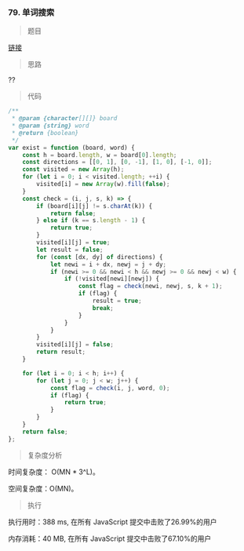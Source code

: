 ### 79. 单词搜索

> 题目

[链接](https://leetcode-cn.com/problems/word-search/)

> 思路

??

> 代码

```js
/**
 * @param {character[][]} board
 * @param {string} word
 * @return {boolean}
 */
var exist = function (board, word) {
    const h = board.length, w = board[0].length;
    const directions = [[0, 1], [0, -1], [1, 0], [-1, 0]];
    const visited = new Array(h);
    for (let i = 0; i < visited.length; ++i) {
        visited[i] = new Array(w).fill(false);
    }
    const check = (i, j, s, k) => {
        if (board[i][j] != s.charAt(k)) {
            return false;
        } else if (k == s.length - 1) {
            return true;
        }
        visited[i][j] = true;
        let result = false;
        for (const [dx, dy] of directions) {
            let newi = i + dx, newj = j + dy;
            if (newi >= 0 && newi < h && newj >= 0 && newj < w) {
                if (!visited[newi][newj]) {
                    const flag = check(newi, newj, s, k + 1);
                    if (flag) {
                        result = true;
                        break;
                    }
                }
            }
        }
        visited[i][j] = false;
        return result;
    }

    for (let i = 0; i < h; i++) {
        for (let j = 0; j < w; j++) {
            const flag = check(i, j, word, 0);
            if (flag) {
                return true;
            }
        }
    }
    return false;
};
```

> 复杂度分析

时间复杂度： O(MN * 3^L)。

空间复杂度：O(MN)。

> 执行

执行用时：388 ms, 在所有 JavaScript 提交中击败了26.99%的用户

内存消耗：40 MB, 在所有 JavaScript 提交中击败了67.10%的用户

